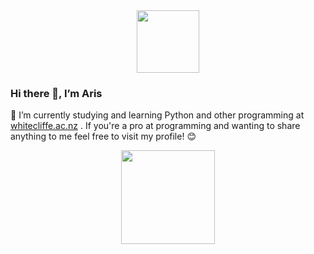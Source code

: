 
<div id="header" align="center">
  <img src="https://media.giphy.com/media/M9gbBd9nbDrOTu1Mqx/giphy.gif" width="100"/>
</div>

### Hi there 👋, I’m Aris

🌱 I’m currently studying and learning Python and other programming at [whitecliffe.ac.nz](https://www.whitecliffe.ac.nz/?gad_source=1&gclid=CjwKCAjww_iwBhApEiwAuG6ccFM2fyTpcIjEWuGb9DedSSp9NXavtFqn3jz_MwD0aP-sNsGGgU-CvBoCKREQAvD_BwE&gclsrc=aw.ds) . If you're a pro at programming and wanting to share anything to me feel free to visit my profile! 😊

<div id="header" align="center">
  <img src="https://media.giphy.com/media/v1.Y2lkPTc5MGI3NjExN3E0enQ1ZGNiNTlkN2F2c2t2bWR1YzA3OHZ0ZjNudWs2ZzI5d251aSZlcD12MV9pbnRlcm5hbF9naWZfYnlfaWQmY3Q9cw/3cwLpdCalQrML78gbe/giphy.gif" width="150"/>


<!---
aris012/aris012 is a ✨ special ✨ repository because its `README.md` (this file) appears on your GitHub profile.
You can click the Preview link to take a look at your changes.
--->
